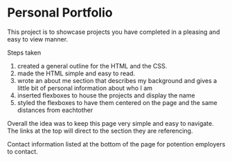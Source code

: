 # Personal Portfolio

This project is to showcase projects you have completed in a pleasing and easy to view manner.

Steps taken

1. created a general outline for the HTML and the CSS.
2. made the HTML simple and easy to read.
3. wrote an about me section that describes my background and gives a little bit of personal information about who I am
4. inserted flexboxes to house the projects and display the name
5. styled the flexboxes to have them centered on the page and the same distances from eachtother

Overall the idea was to keep this page very simple and easy to navigate. The links at the top will direct to the section they are referencing.

Contact information listed at the bottom of the page for potention employers to contact.

